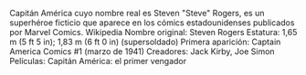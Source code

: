 Capitán América cuyo nombre real es Steven "Steve" Rogers, es un superhéroe ficticio que aparece en los cómics estadounidenses publicados por Marvel Comics. Wikipedia
Nombre original: Steven Rogers
Estatura: 1,65 m (5 ft 5 in); 1,83 m (6 ft 0 in) (supersoldado)
Primera aparición: Captain America Comics #1 (marzo de 1941)
Creadores: Jack Kirby, Joe Simon
Películas: Capitán América: el primer vengador
